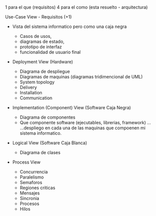1 para el que (requisitos)
4 para el como (esta resuelto - arquitectura)

Use-Case View - Requisitos (+1)
- Vista del sistema informatico pero como una caja negra
    - Casos de usos,
    - diagramas de estado,
    - prototipo de interfaz
    - funcionalidad de usuario final

- Deployment View (Hardware)
    - Diagrama de despliegue
    - Diagramas de maquinas (diagramas tridimencional de UML)
    - System topology
    - Delivery
    - Installation
    - Communication

- Implementation (Component) View (Software Caja Negra)
    - Diagrama de componentes
    - Que componente software (ejecutables, librerias, framework) ...
      ...despliego en cada una de las maquinas que compoenen mi sistema informatico.

- Logical View (Software Caja Blanca)
    - Diagrama de clases

- Process View
    - Concurrencia
    - Paralelismo
    - Semaforos
    - Regiones criticas
    - Mensajes
    - Sincronia
    - Procesos
    - Hilos
